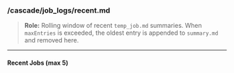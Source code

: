 <!-- @meta {
  "fileType": "rolling",
  "subtype": "buffer",
  "purpose": "Stores summaries of recent job plans before archival.",
  "editPolicy": "appendOnly",
  "maxEntries": 5,
  "routeScope": "global",
  "mergeTarget": "job_logs/summary.md",
  "mergePolicy": "append"
} -->

### /cascade/job_logs/recent.md

> **Role:** Rolling window of recent `temp_job.md` summaries.
> When `maxEntries` is exceeded, the oldest entry is appended to `summary.md` and removed here.

---

#### Recent Jobs (max 5)


